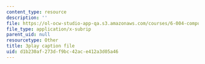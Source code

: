 ```yaml
---
content_type: resource
description: ''
file: https://ol-ocw-studio-app-qa.s3.amazonaws.com/courses/6-004-computation-structures-spring-2017/d1b230af273df9bc42ace412a3d05a46_Um6UH_PRJ4k.srt
file_type: application/x-subrip
parent_uid: null
resourcetype: Other
title: 3play caption file
uid: d1b230af-273d-f9bc-42ac-e412a3d05a46
---
```

